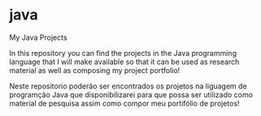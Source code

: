 # java
My Java Projects

In this repository you can find the projects in the Java programming language that I will make available so that it can be used as research material as well as composing my project portfolio!

Neste repositorio poderão ser encontrados os projetos na liguagem de programção Java que disponibilizarei para que possa ser utilizado como material de pesquisa assim como compor meu portifólio de projetos!
